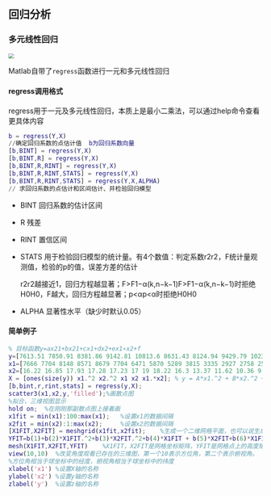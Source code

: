 ## 回归分析

### 多元线性回归

<img src="E:\Storage\博客\Typora\Matlab\Source\img\Snipaste_2021-12-27_17-18-18.jpg" style="zoom:67%;" />

Matlab自带了`regress`函数进行一元和多元线性回归

#### regress调用格式
regress用于一元及多元线性回归，本质上是最小二乘法，可以通过help命令查看更具体内容

```matlab
b = regress(Y,X)
//确定回归系数的点估计值  b为回归系数向量
[b,BINT] = regress(Y,X)
[b,BINT,R] = regress(Y,X)
[b,BINT,R,RINT] = regress(Y,X)
[b,BINT,R,RINT,STATS] = regress(Y,X)
[b,BINT,R,RINT,STATS] = regress(Y,X,ALPHA)
// 求回归系数的点估计和区间估计、并检验回归模型
```

- BINT 回归系数的估计区间

- R 残差

- RINT 置信区间

- STATS 用于检验回归模型的统计量。有4个数值：判定系数r2r2，F统计量观测值，检验的p的值，误差方差的估计

  r2r2越接近1，回归方程越显著；F>F1−α(k,n−k−1)F>F1−α(k,n−k−1)时拒绝H0H0，F越大，回归方程越显著；p<αp<α时拒绝H0H0

- ALPHA 显著性水平（缺少时默认0.05）

#### 简单例子

```matlab
% 目标函数y=ax21+bx21+cx1+dx2+ex1∗x2+f
y=[7613.51 7850.91 8381.86 9142.81 10813.6 8631.43 8124.94 9429.79 10230.81 10163.61 9737.56 8561.06 7781.82 7110.97]';
x1=[7666 7704 8148 8571 8679 7704 6471 5870 5289 3815 3335 2927 2758 2591]';
x2=[16.22 16.85 17.93 17.28 17.23 17 19 18.22 16.3 13.37 11.62 10.36 9.83 9.25]';
X = [ones(size(y)) x1.^2 x2.^2 x1 x2 x1.*x2]; % y = A*x1.^2 + B*x2.^2 + C*x1 + D*x2 +E*x1.*x2 + F
[b,bint,r,rint,stats] = regress(y,X);
scatter3(x1,x2,y,'filled');%画散点图
%拟合，三维视图显示
hold on;  %在刚刚那副散点图上接着画
x1fit = min(x1):100:max(x1);   %设置x1的数据间隔
x2fit = min(x2):1:max(x2);     %设置x2的数据间隔
[X1FIT,X2FIT] = meshgrid(x1fit,x2fit);    %生成一个二维网格平面，也可以说生成X1FIT,X2FIT的坐标
YFIT=b(1)+b(2)*X1FIT.^2+b(3)*X2FIT.^2+b(4)*X1FIT + b(5)*X2FIT+b(6)*X1FIT.*X2FIT;    %代入已经求得的参数，拟合函数式
mesh(X1FIT,X2FIT,YFIT)    %X1FIT，X2FIT是网格坐标矩阵，YFIT是网格点上的高度矩阵
view(10,10)  %改变角度观看已存在的三维图，第一个10表示方位角，第二个表示俯视角。
%方位角相当于球坐标中的经度，俯视角相当于球坐标中的纬度
xlabel('x1') %设置X轴的名称
ylabel('x2') %设置y轴的名称
zlabel('y')  %设置z轴的名称
```





